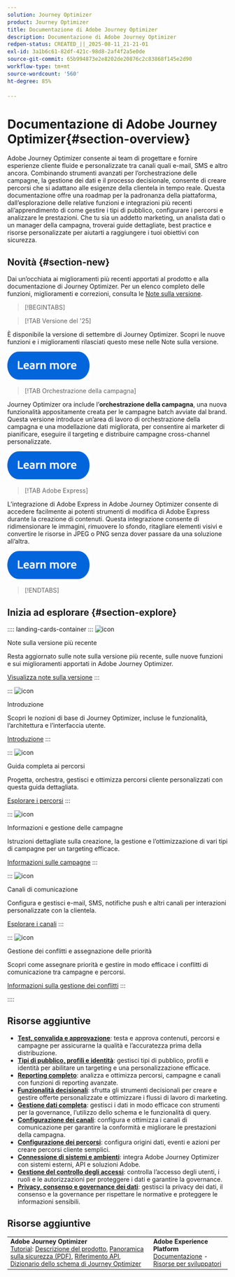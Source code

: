 ```yaml
---
solution: Journey Optimizer
product: Journey Optimizer
title: Documentazione di Adobe Journey Optimizer
description: Documentazione di Adobe Journey Optimizer
redpen-status: CREATED_||_2025-08-11_21-21-01
exl-id: 3a1b6c61-82df-421c-98d8-2af4f2a5e0de
source-git-commit: 65b994873e2e8202de20876c2c83868f145e2d90
workflow-type: tm+mt
source-wordcount: '560'
ht-degree: 85%

---
```


# Documentazione di Adobe Journey Optimizer{#section-overview}

Adobe Journey Optimizer consente ai team di progettare e fornire esperienze cliente fluide e personalizzate tra canali quali e-mail, SMS e altro ancora. Combinando strumenti avanzati per l’orchestrazione delle campagne, la gestione dei dati e il processo decisionale, consente di creare percorsi che si adattano alle esigenze della clientela in tempo reale. Questa documentazione offre una roadmap per la padronanza della piattaforma, dall’esplorazione delle relative funzioni e integrazioni più recenti all’apprendimento di come gestire i tipi di pubblico, configurare i percorsi e analizzare le prestazioni. Che tu sia un addetto marketing, un analista dati o un manager della campagna, troverai guide dettagliate, best practice e risorse personalizzate per aiutarti a raggiungere i tuoi obiettivi con sicurezza.

## Novità {#section-new}

Dai un’occhiata ai miglioramenti più recenti apportati al prodotto e alla documentazione di Journey Optimizer. Per un elenco completo delle funzioni, miglioramenti e correzioni, consulta le [Note sulla versione](../using/rn/release-notes.md).

>[!BEGINTABS]

>[!TAB Versione del &#39;25]

È disponibile la versione di settembre di Journey Optimizer. Scopri le nuove funzioni e i miglioramenti rilasciati questo mese nelle Note sulla versione.

[![Ulteriori informazioni](using/assets/do-not-localize/learn-more-button.svg)](using/rn/release-notes.md)


>[!TAB Orchestrazione della campagna]

Journey Optimizer ora include l’**orchestrazione della campagna**, una nuova funzionalità appositamente creata per le campagne batch avviate dal brand. Questa versione introduce un’area di lavoro di orchestrazione della campagna e una modellazione dati migliorata, per consentire ai marketer di pianificare, eseguire il targeting e distribuire campagne cross-channel personalizzate.

[![Ulteriori informazioni](using/assets/do-not-localize/learn-more-button.svg)](using/orchestrated/gs-orchestrated-campaigns.md)

>[!TAB Adobe Express]

L’integrazione di Adobe Express in Adobe Journey Optimizer consente di accedere facilmente ai potenti strumenti di modifica di Adobe Express durante la creazione di contenuti. Questa integrazione consente di ridimensionare le immagini, rimuovere lo sfondo, ritagliare elementi visivi e convertire le risorse in JPEG o PNG senza dover passare da una soluzione all’altra.

[![Ulteriori informazioni](using/assets/do-not-localize/learn-more-button.svg)](using/integrations/express.md)


>[!ENDTABS]


## Inizia ad esplorare {#section-explore}

:::: landing-cards-container
:::
![icon](https://cdn.experienceleague.adobe.com/icons/list-check.svg)

Note sulla versione più recente

Resta aggiornato sulle note sulla versione più recente, sulle nuove funzioni e sui miglioramenti apportati in Adobe Journey Optimizer.

[Visualizza note sulla versione](using/rn/release-notes.md)
:::

:::
![icon](https://cdn.experienceleague.adobe.com/icons/circle-play.svg)

Introduzione

Scopri le nozioni di base di Journey Optimizer, incluse le funzionalità, l’architettura e l’interfaccia utente.

[Introduzione](./rp_landing_pages/get-started-landing-page.md)
:::

:::
![icon](https://cdn.experienceleague.adobe.com/icons/code-branch.svg)

Guida completa ai percorsi

Progetta, orchestra, gestisci e ottimizza percorsi cliente personalizzati con questa guida dettagliata.

[Esplorare i percorsi](./rp_landing_pages/orchestrate-journeys-landing-page.md)
:::

:::
![icon](https://cdn.experienceleague.adobe.com/icons/bullhorn.svg)

Informazioni e gestione delle campagne

Istruzioni dettagliate sulla creazione, la gestione e l’ottimizzazione di vari tipi di campagne per un targeting efficace.

[Informazioni sulle campagne](./rp_landing_pages/campaigns-landing-page.md)
:::

:::
![icon](https://cdn.experienceleague.adobe.com/icons/envelope.svg)

Canali di comunicazione

Configura e gestisci e-mail, SMS, notifiche push e altri canali per interazioni personalizzate con la clientela.

[Esplorare i canali](./using/channels/gs-channels.md)
:::

:::
![icon](https://cdn.experienceleague.adobe.com/icons/scale-balanced.svg)

Gestione dei conflitti e assegnazione delle priorità

Scopri come assegnare priorità e gestire in modo efficace i conflitti di comunicazione tra campagne e percorsi.

[Informazioni sulla gestione dei conflitti](./rp_landing_pages/conflict-prioritization-landing-page.md)
:::

::::


## Risorse aggiuntive

- **[Test, convalida e approvazione](./rp_landing_pages/test-landing-page.md)**: testa e approva contenuti, percorsi e campagne per assicurarne la qualità e l’accuratezza prima della distribuzione.
- **[Tipi di pubblico, profili e identità](./rp_landing_pages/audiences-profiles-identities-landing-page.md)**: gestisci tipi di pubblico, profili e identità per abilitare un targeting e una personalizzazione efficace.
- **[Reporting completo](./rp_landing_pages/reporting-landing-page.md)**: analizza e ottimizza percorsi, campagne e canali con funzioni di reporting avanzate.
- **[Funzionalità decisionali](./rp_landing_pages/decisioning-landing-page.md)**: sfrutta gli strumenti decisionali per creare e gestire offerte personalizzate e ottimizzare i flussi di lavoro di marketing.
- **[Gestione dati completa](./rp_landing_pages/data-management-landing-page.md)**: gestisci i dati in modo efficace con strumenti per la governance, l’utilizzo dello schema e le funzionalità di query.
- **[Configurazione dei canali](./rp_landing_pages/configuration-landing-page.md)**: configura e ottimizza i canali di comunicazione per garantire la conformità e migliorare le prestazioni della campagna.
- **[Configurazione dei percorsi](./rp_landing_pages/configure-journeys-landing-page.md)**: configura origini dati, eventi e azioni per creare percorsi cliente semplici.
- **[Connessione di sistemi e ambienti](./rp_landing_pages/connect-systems-landing-page.md)**: integra Adobe Journey Optimizer con sistemi esterni, API e soluzioni Adobe.
- **[Gestione del controllo degli accessi](./rp_landing_pages/access-control-landing-page.md)**: controlla l’accesso degli utenti, i ruoli e le autorizzazioni per proteggere i dati e garantire la governance.
- **[Privacy, consenso e governance dei dati](./rp_landing_pages/privacy-landing-page.md)**: gestisci la privacy dei dati, il consenso e la governance per rispettare le normative e proteggere le informazioni sensibili.

## Risorse aggiuntive

<table style="table-layout:fixed"><tr style="border: 0;">
<td><strong>Adobe Journey Optimizer</strong><br/>
<a href="https://experienceleague.adobe.com/docs/journey-optimizer-learn/tutorials/overview.html?lang=it" target="_blank">Tutorial</a>: <a href="https://helpx.adobe.com/it/legal/product-descriptions/adobe-journey-optimizer.html" target="_blank">Descrizione del prodotto</a>, <a href="https://www.adobe.com/content/dam/cc/en/security/pdfs/AJO_SecurityOverview.pdf" target="_blank">Panoramica sulla sicurezza (PDF)</a>, <a href="https://developer.adobe.com/journey-optimizer-apis/" target="_blank">Riferimento API</a>, <a href="https://experienceleague.adobe.com/tools/ajo-schemas/schema-dictionary.html?lang=it" target="_blank">Dizionario dello schema di Journey Optimizer</a>

</td>
<td><strong>Adobe Experience Platform</strong><br/>
<a href="https://experienceleague.adobe.com/docs/experience-platform/landing/home.html?lang=it" target="_blank">Documentazione</a> - <a href="https://www.adobe.com/it/experience-platform/documentation-and-developer-resources.html" target="_blank">Risorse per sviluppatori</a>
</td>
</tr></table>

<!--table style="table-layout:auto"><tr style="border: 0;"><td><img src="using/assets/do-not-localize/newsletter.png"></td><td>
<b>Stay informed and elevate your Adobe Journey Optimizer experience!</b><br/>Sign up for our quarterly newsletter. Gain exclusive access to the latest product updates, captivating stories, real-world use cases, valuable tips, and more – all delivered directly to your inbox every quarter. <a href="https://www.adobe.com/subscription/Adobe_Journey_Optimizer_NL.html">Sign up today!</a></td></tr></table-->
